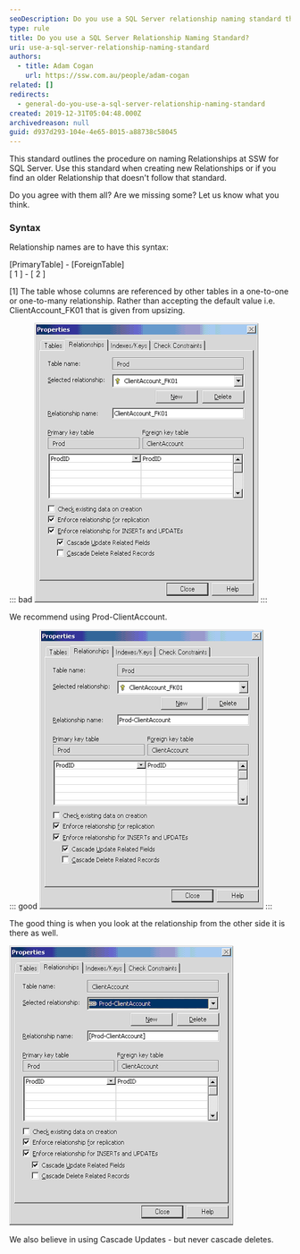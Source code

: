 ```yaml
---
seoDescription: Do you use a SQL Server relationship naming standard that outlines the syntax and best practices for creating descriptive relationship names?
type: rule
title: Do you use a SQL Server Relationship Naming Standard?
uri: use-a-sql-server-relationship-naming-standard
authors:
  - title: Adam Cogan
    url: https://ssw.com.au/people/adam-cogan
related: []
redirects:
  - general-do-you-use-a-sql-server-relationship-naming-standard
created: 2019-12-31T05:04:48.000Z
archivedreason: null
guid: d937d293-104e-4e65-8015-a88738c58045
---
```


This standard outlines the procedure on naming Relationships at SSW for SQL Server. Use this standard when creating new Relationships or if you find an older Relationship that doesn't follow that standard.

<!--endintro-->

Do you agree with them all? Are we missing some? Let us know what you think.

### Syntax

Relationship names are to have this syntax:

[PrimaryTable] - [ForeignTable]  
[ 1 ] - [ 2 ]

[1] The table whose columns are referenced by other tables in a one-to-one or one-to-many relationship.
Rather than accepting the default value i.e. ClientAccount_FK01 that is given from upsizing.

::: bad
![Figure: Bad Example - using the default relationship name](imgRelationshipPic1.gif)
:::

We recommend using Prod-ClientAccount.

::: good
![Figure: Good Example - using a more descriptive relationship name](imgRelationshipPic2.gif)
:::

The good thing is when you look at the relationship from the other side it is there as well.

![Figure: Relationship name shown on the other table](imgRelationshipPic3.gif)

We also believe in using Cascade Updates - but never cascade deletes.
